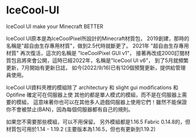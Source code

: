 # IceCool-UI
IceCool UI make your Minecraft BETTER

IceCool UI原本是為IceCoolPixel所設計的Minecraft材質包，
2019創建，那時的名稱是"超自由生存專用材質"，做到2.5代時就斷更了。
2021年 "超自由生存專用材質" 再次復活，這次的名稱是 "IceCoolPixel GUI v1"，
接著再改成2000訂閱材質包且將來會公開，這時已經2022年，名稱是"IceCool UI v6"，
到了5月就頻繁更新，7月開始有更新日誌，
如今(2022/9/16)已有120個預覽更新，提供給管理員使用。

IceCool UI資料夾裡的模組除了 architectury 和 slight gui modifications 和 Optifine 確定可在伺服器上使
其他的都是單人模式的模組，而不是在伺服器上需要的模組，
這意味著你也可以在其他多人遊戲伺服器上使用它們！雖然不能保證你不會被禁止(BAN)，因為每個伺服器都有自己的規則。

如果您不需要那些模組，可以不用保留。
另外模組都是1.16.5 Fabric 0.14.8的，但材質包可用於1.14 - 1.19.2 (主要版本為1.16.5，但也有更新到1.19.2)
